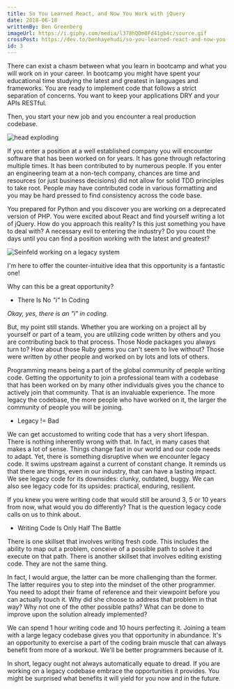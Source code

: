 ```yaml
---
title: So You Learned React, and Now You Work with jQuery
date: 2018-06-18
writtenBy: Ben Greenberg
imageUrl: https://i.giphy.com/media/l378hQDm0Fd41gb4c/source.gif
crossPost: https://dev.to/benhayehudi/so-you-learned-react-and-now-you-work-with-jquery-3cci
id: 3
---
```


There can exist a chasm between what you learn in bootcamp and what you will work on in your career. In bootcamp you might have spent your educational time studying the latest and greatest in languages and frameworks. You are ready to implement code that follows a strict separation of concerns. You want to keep your applications DRY and your APIs RESTful. 

Then, you start your new job and you encounter a real production codebase.

![head exploding](https://media.giphy.com/media/l378hQDm0Fd41gb4c/source.gif)

If you enter a position at a well established company you will encounter software that has been worked on for years. It has gone through refactoring multiple times. It has been contributed to by numerous people. If you enter an engineering team at a non-tech company, chances are time and resources (or just business decisions) did not allow for solid TDD principles to take root. People may have contributed code in various formatting and you may be hard pressed to find consistency across the code base. 

You prepared for Python and you discover you are working on a deprecated version of PHP. You were excited about React and find yourself writing a lot of jQuery. How do you approach this reality? Is this just something you have to deal with? A necessary evil to entering the industry? Do you count the days until you can find a position working with the latest and greatest?

![Seinfeld working on a legacy system](https://media.giphy.com/media/dV3GXudtLAbTi/giphy.gif)

I'm here to offer the counter-intuitive idea that this opportunity is a fantastic one!

Why can this be a great opportunity?

* There Is No *"i"* In Coding

*Okay, yes, there is an "i" in coding.*

But, my point still stands. Whether you are working on a project all by yourself or part of a team, you are utilizing code written by others and you are contributing back to that process. Those Node packages you always turn to? How about those Ruby gems you can't seem to live without? Those were written by other people and worked on by lots and lots of others. 

Programming means being a part of the global community of people writing code. Getting the opportunity to join a professional team with a codebase that has been worked on by many other individuals gives you the chance to actively join that community. That is an invaluable experience. The more legacy the codebase, the more people who have worked on it, the larger the community of people you will be joining. 

* Legacy != Bad

We can get accustomed to writing code that has a very short lifespan. There is nothing inherently wrong with that. In fact, in many cases that makes a lot of sense. Things change fast in our world and our code needs to adapt. Yet, there is something disruptive when we encounter legacy code. It swims upstream against a current of constant change. It reminds us that there are things, even in our industry, that can have a lasting impact. We see legacy code for its downsides: clunky, outdated, buggy. We can also see legacy code for its upsides: practical, enduring, resilient. 

If you knew you were writing code that would still be around 3, 5 or 10 years from now, what would you do differently? That is the question legacy code calls on us to think about.

* Writing Code Is Only Half The Battle

There is one skillset that involves writing fresh code. This includes the ability to map out a problem, conceive of a possible path to solve it and execute on that path. There is another skillset that involves editing existing code. They are not the same thing. 

In fact, I would argue, the latter can be more challenging than the former. The latter requires you to step into the mindset of the other programmer. You need to adopt their frame of reference and their viewpoint before you can actually touch it. Why did she choose to address that problem in that way? Why not one of the other possible paths? What can be done to improve upon the solution already implemented? 

We can spend 1 hour writing code and 10 hours perfecting it. Joining a team with a large legacy codebase gives you that opportunity in abundance. It's an opportunity to exercise a part of the coding brain muscle that can always benefit from more of a workout. We'll be better programmers because of it. 

In short, legacy ought not always automatically equate to dread. If you are working on a legacy codebase embrace the opportunities it provides. You might be surprised what benefits it will yield for you now and in the future.